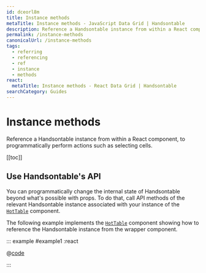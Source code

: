 ```yaml
---
id: dceorl8m
title: Instance methods
metaTitle: Instance methods - JavaScript Data Grid | Handsontable
description: Reference a Handsontable instance from within a React component, to programmatically perform actions such as selecting cells.
permalink: /instance-methods
canonicalUrl: /instance-methods
tags:
  - referring
  - referencing
  - ref
  - instance
  - methods
react:
  metaTitle: Instance methods - React Data Grid | Handsontable
searchCategory: Guides
---
```


# Instance methods

Reference a Handsontable instance from within a React component, to programmatically perform actions such as selecting cells.

[[toc]]

## Use Handsontable's API

You can programmatically change the internal state of Handsontable beyond what's possible with props. To do that, call API methods of the relevant Handsontable instance associated with your instance of the [`HotTable`](@/guides/getting-started/installation/installation.md#_4-use-the-hottable-component) component.

The following example implements the [`HotTable`](@/guides/getting-started/installation/installation.md#_4-use-the-hottable-component) component showing how to reference the Handsontable instance from the wrapper component.

::: example #example1 :react

@[code](@/content/guides/getting-started/react-methods/example1.jsx)

:::
